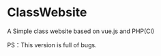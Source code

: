 # ClassWebsite
A Simple class website based on vue.js and PHP(CI)

PS：This version is full of bugs.

